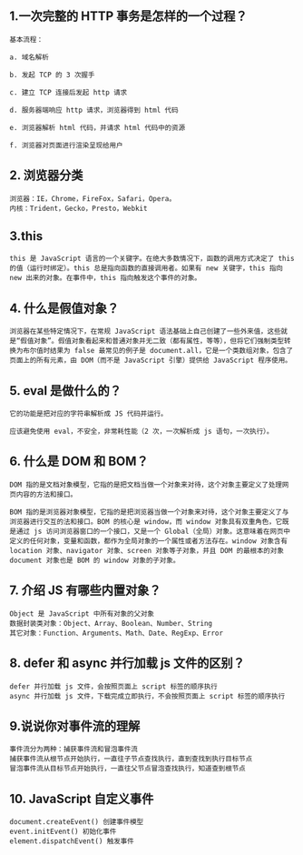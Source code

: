 ## 1.一次完整的 HTTP 事务是怎样的一个过程？

```
基本流程：

a. 域名解析

b. 发起 TCP 的 3 次握手

c. 建立 TCP 连接后发起 http 请求

d. 服务器端响应 http 请求，浏览器得到 html 代码

e. 浏览器解析 html 代码，并请求 html 代码中的资源

f. 浏览器对页面进行渲染呈现给用户
```

## 2. 浏览器分类

```
浏览器：IE，Chrome，FireFox，Safari，Opera。
内核：Trident，Gecko，Presto，Webkit
```

## 3.this

```
this 是 JavaScript 语言的一个关键字。在绝大多数情况下，函数的调用方式决定了 this 的值（运行时绑定）。this 总是指向函数的直接调用者。如果有 new 关键字，this 指向 new 出来的对象。在事件中，this 指向触发这个事件的对象。
```

## 4. 什么是假值对象？

```
浏览器在某些特定情况下，在常规 JavaScript 语法基础上自己创建了一些外来值，这些就是“假值对象”。假值对象看起来和普通对象并无二致（都有属性，等等），但将它们强制类型转换为布尔值时结果为 false 最常见的例子是 document.all，它是一个类数组对象，包含了页面上的所有元素，由 DOM（而不是 JavaScript 引擎）提供给 JavaScript 程序使用。
```

## 5. eval 是做什么的？

```
它的功能是把对应的字符串解析成 JS 代码并运行。

应该避免使用 eval，不安全，非常耗性能（2 次，一次解析成 js 语句，一次执行）。
```

## 6. 什么是 DOM 和 BOM？

```
DOM 指的是文档对象模型，它指的是把文档当做一个对象来对待，这个对象主要定义了处理网页内容的方法和接口。

BOM 指的是浏览器对象模型，它指的是把浏览器当做一个对象来对待，这个对象主要定义了与浏览器进行交互的法和接口。BOM 的核心是 window，而 window 对象具有双重角色，它既是通过 js 访问浏览器窗口的一个接口，又是一个 Global（全局）对象。这意味着在网页中定义的任何对象，变量和函数，都作为全局对象的一个属性或者方法存在。window 对象含有 location 对象、navigator 对象、screen 对象等子对象，并且 DOM 的最根本的对象 document 对象也是 BOM 的 window 对象的子对象。
```

## 7. 介绍 JS 有哪些内置对象？

```
Object 是 JavaScript 中所有对象的父对象
数据封装类对象：Object、Array、Boolean、Number、String
其它对象：Function、Arguments、Math、Date、RegExp、Error
```

## 8. defer 和 async 并行加载 js 文件的区别？

```
defer 并行加载 js 文件，会按照页面上 script 标签的顺序执行
async 并行加载 js 文件，下载完成立即执行，不会按照页面上 script 标签的顺序执行
```

## 9.说说你对事件流的理解

```
事件流分为两种：捕获事件流和冒泡事件流
捕获事件流从根节点开始执行，一直往子节点查找执行，直到查找到执行目标节点
冒泡事件流从目标节点开始执行，一直往父节点冒泡查找执行，知道查到根节点
```

## 10. JavaScript 自定义事件

```
document.createEvent() 创建事件模型
event.initEvent() 初始化事件
element.dispatchEvent() 触发事件
```
